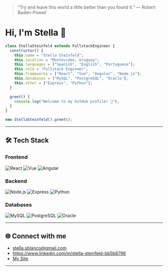 > “Try and leave this world a little better than you found it.”
> — Robert Baden-Powell


# Hi, I'm Stella 👋

```js
class StellaSteinfeld extends FullstackEngineer {
  constructor() {
    this.name = "Stella Steinfeld";
    this.location = "Montevideo, Uruguay";
    this.languages = ["Spanish", "English", "Portuguese"];
    this.role = "Fullstack Engineer";
    this.frameworks = ["React", "Vue", "Angular", "Node.js"];
    this.databases = ["MySQL", "PostgreSQL", "Oracle"];
    this.other = ["Express", "Python"];
  }

  greet() {
    console.log("Welcome to my GitHub profile! 🚀");
  }
}

new StellaSteinfeld().greet();
```

---

## 🛠️ Tech Stack

### Frontend
![React](https://img.shields.io/badge/-React-61DAFB?logo=react&logoColor=000&style=for-the-badge)
![Vue](https://img.shields.io/badge/-Vue.js-4FC08D?logo=vue.js&logoColor=fff&style=for-the-badge)
![Angular](https://img.shields.io/badge/-Angular-DD0031?logo=angular&logoColor=fff&style=for-the-badge)

### Backend
![Node.js](https://img.shields.io/badge/-Node.js-339933?logo=node.js&logoColor=fff&style=for-the-badge)
![Express](https://img.shields.io/badge/-Express-000000?logo=express&logoColor=fff&style=for-the-badge)
![Python](https://img.shields.io/badge/-Python-3776AB?logo=python&logoColor=fff&style=for-the-badge)

### Databases
![MySQL](https://img.shields.io/badge/-MySQL-4479A1?logo=mysql&logoColor=fff&style=for-the-badge)
![PostgreSQL](https://img.shields.io/badge/-PostgreSQL-4169E1?logo=postgresql&logoColor=fff&style=for-the-badge)
![Oracle](https://img.shields.io/badge/-Oracle-F80000?logo=oracle&logoColor=fff&style=for-the-badge)

---

## 🌐 Connect with me
- stella.sblanco@gmail.com
- https://www.linkedin.com/in/stella-steinfeld-bb5b8796
- [My Site](https://stellasteinfeld.me)


---
